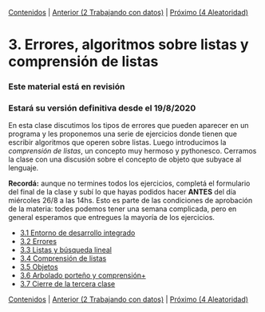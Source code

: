 [Contenidos](../Contenidos.md) \| [Anterior (2 Trabajando con datos)](../02_Datos/00_Resumen.md) \| [Próximo (4 Aleatoridad)](../04_Aleatoriedad/00_Resumen.md)

# 3. Errores, algoritmos sobre listas y comprensión de listas
### **Este material está en revisión**
### Estará su versión definitiva desde el 19/8/2020


En esta clase discutimos los tipos de errores que pueden aparecer en un programa y les proponemos una serie de ejercicios donde tienen que escribir algoritmos que operen sobre listas. Luego introducimos la _comprensión de listas_, un concepto muy hermoso y pythonesco. Cerramos la clase con una discusión sobre el concepto de objeto que subyace al lenguaje.

**Recordá:** aunque no termines todos los ejercicios, completá el formulario del final de la clase y subí lo que hayas podidos hacer **ANTES** del día miércoles 26/8 a las 14hs. Esto es parte de las condiciones de aprobación de la materia: todes podemos tener una semana complicada, pero en general esperamos que entregues la mayoría de los ejercicios. 

* [3.1 Entorno de desarrollo integrado](01_IDE.md)
* [3.2 Errores](02_Errores3.md)
* [3.3 Listas y búsqueda lineal](03_IteradoresLista.md)
* [3.4 Comprensión de listas](04_Comprension_Listas.md)
* [3.5 Objetos](05_Objetos.md)
* [3.6 Arbolado porteño y comprensión+](06_Arboles2.md)
* [3.7 Cierre de la tercera clase](07_Cierre.md)


[Contenidos](../Contenidos.md) \| [Anterior (2 Trabajando con datos)](../02_Datos/00_Resumen.md) \| [Próximo (4 Aleatoridad)](../04_Aleatoriedad/00_Resumen.md)
